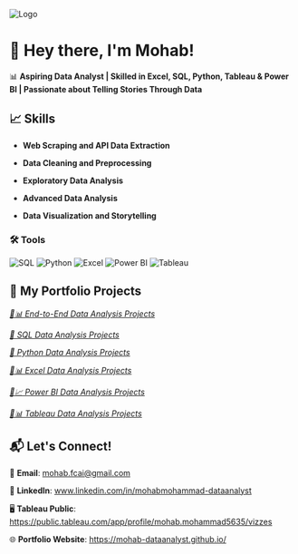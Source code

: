 
![Logo](https://mohab-dataanalyst.github.io/images/main%20img.webp)

# 👋 Hey there, I'm Mohab!

📊 **Aspiring Data Analyst | Skilled in Excel, SQL, Python, Tableau & Power BI | Passionate about Telling Stories Through Data**


## 📈 Skills

- **Web Scraping and API Data Extraction**

- **Data Cleaning and Preprocessing**

- **Exploratory Data Analysis**

- **Advanced Data Analysis**

- **Data Visualization and Storytelling**


### 🛠️ Tools

![SQL](https://img.shields.io/badge/SQL-4479A1?style=for-the-badge&logo=mysql&logoColor=white)
![Python](https://img.shields.io/badge/Python-3776AB?style=for-the-badge&logo=python&logoColor=white)
![Excel](https://img.shields.io/badge/Microsoft_Excel-217346?style=for-the-badge&logo=microsoft-excel&logoColor=white)
![Power BI](https://img.shields.io/badge/Power_BI-F2C811?style=for-the-badge&logo=powerbi&logoColor=black)
![Tableau](https://img.shields.io/badge/Tableau-00A8E1?style=for-the-badge&logo=tableau&logoColor=white)

## 🚀 My Portfolio Projects

[*🔄📊 End-to-End Data Analysis Projects*](https://github.com/Mohab-DataAnalyst/End-to-End-Projects)

[*🐬 SQL Data Analysis Projects*](https://github.com/Mohab-DataAnalyst/SQL-Projects)

[*🐍 Python Data Analysis Projects*](https://github.com/Mohab-DataAnalyst/Python-Projects)

[*🔎📊 Excel Data Analysis Projects*](https://github.com/Mohab-DataAnalyst/Excel-Data-Analysis-Projects)

[*🎨📈 Power BI Data Analysis Projects*](https://github.com/Mohab-DataAnalyst/Power-BI-Data-Analysis-Projects)

[*🎨📊 Tableau Data Analysis Projects*](https://github.com/Mohab-DataAnalyst/Tableau-Projects)


## 📬 Let's Connect!

📧 **Email**: mohab.fcai@gmail.com

💼 **LinkedIn**: www.linkedin.com/in/mohabmohammad-dataanalyst

🖥️ **Tableau Public**: https://public.tableau.com/app/profile/mohab.mohammad5635/vizzes

🌐 **Portfolio Website**: https://mohab-dataanalyst.github.io/
